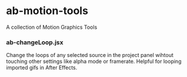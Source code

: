 # ab-motion-tools
A collection of Motion Graphics Tools

### ab-changeLoop.jsx
Change the loops of any selected source in the project panel wihtout touching other settings like alpha mode or framerate. Helpful for looping imported gifs in After Effects.
